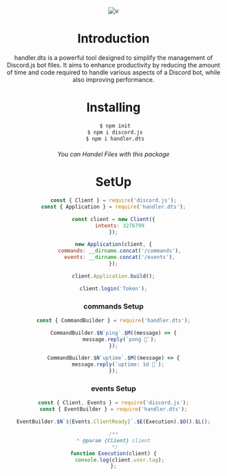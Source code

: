 <center>
<img src="https://nodei.co/npm/handler.dts.png?downloads=true&stars=true" alt="v">

# Introduction

handler.dts is a powerful tool designed to simplify the management of Discord.js bot files. It aims to enhance productivity by reducing the amount of time and code required to handle various aspects of a Discord bot, while also improving performance.

# Installing
 ```bash
  $ npm init
  $ npm i discord.js
  $ npm i handler.dts
 ```

<h6>You can Handel Files with this package</h6>

# SetUp
```js
const { Client } = require('discord.js');
const { Application } = require('handler.dts');

const client = new Client({
    intents: 3276799
});

new Application(client, {
    commands: __dirname.concat('/commands'),
    events: __dirname.concat('/events'),
});

client.Application.build();

client.login('Token');
```


### commands Setup

```js
const { CommandBuilder } = require('handler.dts');

CommandBuilder.$N`ping`.$M((message) => {
    message.reply(`pong 🏓`);
});

CommandBuilder.$N`uptime`.$M((message) => {
    message.reply(`uptime: 1d 🌄`); 
});
```

### events Setup

```js
const { Client, Events } = require('discord.js');
const { EventBuilder } = require('handler.dts');

EventBuilder.$N`${Events.ClientReady}`.$E(Execution).$O().$L();

/**
 * @param {Client} client 
 */
function Execution(client) {
    console.log(client.user.tag);
};
```
</center>